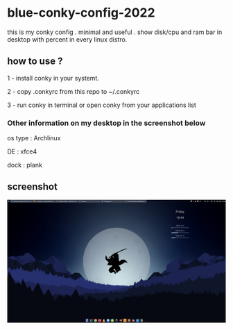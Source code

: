 # blue-conky-config-2022
this is my conky config . minimal and useful . show disk/cpu and ram bar in desktop with percent in every linux distro.

## how to use ? 
1 - install conky in your systemt. 

2 - copy .conkyrc from this repo to ~/.conkyrc 

3 - run conky in terminal or open conky from your applications list


### Other information on my desktop in the screenshot below

os type : Archlinux 

DE : xfce4

dock : plank



## screenshot 

<img src="https://github.com/nikzad-avasam/blue-conky-config-2022/blob/main/Screenshot_2021-12-24_19-44-10.png" />


